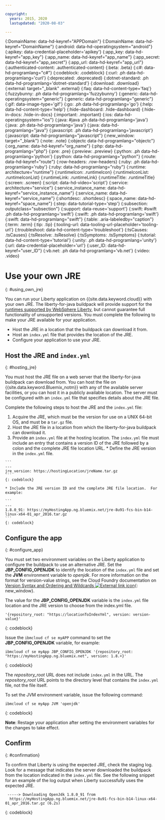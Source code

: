 ```yaml
---

copyright:
  years: 2015, 2020
  lastupdated: "2020-08-03"

---
```


{:DomainName: data-hd-keyref="APPDomain"}
{:DomainName: data-hd-keyref="DomainName"}
{:android: data-hd-operatingsystem="android"}
{:apikey: data-credential-placeholder='apikey'}
{:app_key: data-hd-keyref="app_key"}
{:app_name: data-hd-keyref="app_name"}
{:app_secret: data-hd-keyref="app_secret"}
{:app_url: data-hd-keyref="app_url"}
{:authenticated-content: .authenticated-content}
{:beta: .beta}
{:c#: data-hd-programlang="c#"}
{:codeblock: .codeblock}
{:curl: .ph data-hd-programlang='curl'}
{:deprecated: .deprecated}
{:dotnet-standard: .ph data-hd-programlang='dotnet-standard'}
{:download: .download}
{:external: target="_blank" .external}
{:faq: data-hd-content-type='faq'}
{:fuzzybunny: .ph data-hd-programlang='fuzzybunny'}
{:generic: data-hd-operatingsystem="generic"}
{:generic: data-hd-programlang="generic"}
{:gif: data-image-type='gif'}
{:go: .ph data-hd-programlang='go'}
{:help: data-hd-content-type='help'}
{:hide-dashboard: .hide-dashboard}
{:hide-in-docs: .hide-in-docs}
{:important: .important}
{:ios: data-hd-operatingsystem="ios"}
{:java: #java .ph data-hd-programlang='java'}
{:java: .ph data-hd-programlang='java'}
{:java: data-hd-programlang="java"}
{:javascript: .ph data-hd-programlang='javascript'}
{:javascript: data-hd-programlang="javascript"}
{:new_window: target="_blank"}
{:note: .note}
{:objectc data-hd-programlang="objectc"}
{:org_name: data-hd-keyref="org_name"}
{:php: data-hd-programlang="php"}
{:pre: .pre}
{:preview: .preview}
{:python: .ph data-hd-programlang='python'}
{:python: data-hd-programlang="python"}
{:route: data-hd-keyref="route"}
{:row-headers: .row-headers}
{:ruby: .ph data-hd-programlang='ruby'}
{:ruby: data-hd-programlang="ruby"}
{:runtime: architecture="runtime"}
{:runtimeIcon: .runtimeIcon}
{:runtimeIconList: .runtimeIconList}
{:runtimeLink: .runtimeLink}
{:runtimeTitle: .runtimeTitle}
{:screen: .screen}
{:script: data-hd-video='script'}
{:service: architecture="service"}
{:service_instance_name: data-hd-keyref="service_instance_name"}
{:service_name: data-hd-keyref="service_name"}
{:shortdesc: .shortdesc}
{:space_name: data-hd-keyref="space_name"}
{:step: data-tutorial-type='step'}
{:subsection: outputclass="subsection"}
{:support: data-reuse='support'}
{:swift: #swift .ph data-hd-programlang='swift'}
{:swift: .ph data-hd-programlang='swift'}
{:swift: data-hd-programlang="swift"}
{:table: .aria-labeledby="caption"}
{:term: .term}
{:tip: .tip}
{:tooling-url: data-tooling-url-placeholder='tooling-url'}
{:troubleshoot: data-hd-content-type='troubleshoot'}
{:tsCauses: .tsCauses}
{:tsResolve: .tsResolve}
{:tsSymptoms: .tsSymptoms}
{:tutorial: data-hd-content-type='tutorial'}
{:unity: .ph data-hd-programlang='unity'}
{:url: data-credential-placeholder='url'}
{:user_ID: data-hd-keyref="user_ID"}
{:vb.net: .ph data-hd-programlang='vb.net'}
{:video: .video}

# Use your own JRE
{: #using_own_jre}

You can run your Liberty application on {{site.data.keyword.cloud}} with your own JRE. The liberty-for-java buildpack will provide support for the [runtimes supported by WebSphere Liberty](https://www.ibm.com/support/knowledgecenter/en/SSEQTP_liberty/com.ibm.websphere.wlp.doc/ae/rwlp_restrict.html#rwlp_restrict__rest13), but cannot guarantee full functionality of unsupported versions. You must complete the following to make your JRE available for your application.
* Host the JRE in a location that the buildpack can download it from.
* Host an `index.yml` file that provides the location of the JRE.
* Configure your application to use your JRE.

## Host the JRE and `index.yml`
{: #hosting_jre}

You must host the JRE file on a web server that the liberty-for-java buildpack can download from. You can host the file on {{site.data.keyword.Bluemix_notm}} with any of the available server facilities, or you can host it in a publicly available location. The server must be configured with an `index.yml` file that specifies details about the JRE file.

Complete the following steps to host the JRE and the `index.yml` file:
  1. Acquire the JRE, which must be the version for use on a UNIX 64-bit OS, and must be a `tar.gz` file.
  2. Host the JRE file in a location from which the liberty-for-java buildpack can download it.
  3. Provide an `index.yml` file at the hosting location. The `index.yml` file must include an entry that contains a version ID of the JRE followed by a colon and the complete JRE file location URL.
    * Define the JRE version in the `index.yml` file.

    ```
    ---
    jre_version: https://hostingLocation/jreName.tar.gz
    ```
    {: codeblock}

    * Include the JRE version ID and the complete JRE file location.  For example:

    ```
    ---
    1.8.0_91: https://myHostingApp.ng.bluemix.net/jre-8u91-fcs-bin-b14-linux-x64-01_apr_2016.tar.gz
    ```
    {: codeblock}

## Configure the app
{: #configure_app}

You must set two environment variables on the Liberty application to configure the buildpack to use an alternative JRE. Set the **JBP_CONFIG_OPENJDK** to identify the location of the `index.yml` file  and set the **JVM** environment variable to *openjdk*. For more information on the format for version-value strings, see the Cloud Foundry documentation on [Version Syntax and Ordering and Wildcards ![External link icon](../../icons/launch-glyph.svg "External link icon")](https://github.com/cloudfoundry/ibm-websphere-liberty-buildpack/blob/master/docs/util-repositories.md){: new_window}.

The value for the **JBP_CONFIG_OPENJDK** variable is the `index.yml` file location and the JRE version to choose from the index.yml file.

```
'{repository_root: "https://locationToIndexYml", version: version-value}'
```
{: codeblock}

Issue the `ibmcloud cf se myAPP` command to set the **JBP_CONFIG_OPENJDK** variable, for example:
```
ibmcloud cf se myApp JBP_CONFIG_OPENJDK '{repository_root: "https://myHostingApp.ng.bluemix.net", version: 1.8.+}'
```
{: codeblock}

The *repository_root* URL does not include `index.yml` in the URL. The *repository_root* URL points to the directory level that contains the `index.yml` file, not the file itself.

To set the JVM environment variable, issue the following command:
```
ibmcloud cf se myApp JVM 'openjdk'
```
{: codeblock}

**Note**: Restage your application after setting the environment variables for the changes to take effect.

## Confirm
{: #confirmation}

To confirm that Liberty is using the expected JRE, check the staging log. Look for a message that indicates the server downloaded the buildpack from the location indicated in the `index.yml` file. See the following snippet for an example of the log output when Liberty successfully uses the expected JRE.
```
 -----> Downloading OpenJdk 1.8.0_91 from
  https://myHostingApp.ng.bluemix.net/jre-8u91-fcs-bin-b14-linux-x64-01_apr_2016.tar.gz (6.2s)
```
{: codeblock}


